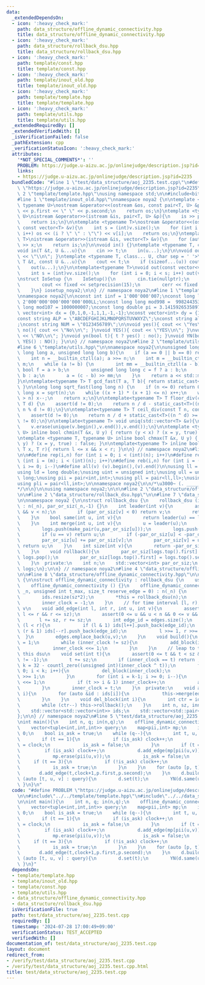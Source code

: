 ```yaml
---
data:
  _extendedDependsOn:
  - icon: ':heavy_check_mark:'
    path: data_structure/offline_dynamic_connectivity.hpp
    title: data_structure/offline_dynamic_connectivity.hpp
  - icon: ':heavy_check_mark:'
    path: data_structure/rollback_dsu.hpp
    title: data_structure/rollback_dsu.hpp
  - icon: ':heavy_check_mark:'
    path: template/const.hpp
    title: template/const.hpp
  - icon: ':heavy_check_mark:'
    path: template/inout_old.hpp
    title: template/inout_old.hpp
  - icon: ':heavy_check_mark:'
    path: template/template.hpp
    title: template/template.hpp
  - icon: ':heavy_check_mark:'
    path: template/utils.hpp
    title: template/utils.hpp
  _extendedRequiredBy: []
  _extendedVerifiedWith: []
  _isVerificationFailed: false
  _pathExtension: cpp
  _verificationStatusIcon: ':heavy_check_mark:'
  attributes:
    '*NOT_SPECIAL_COMMENTS*': ''
    PROBLEM: https://judge.u-aizu.ac.jp/onlinejudge/description.jsp?id=2235
    links:
    - https://judge.u-aizu.ac.jp/onlinejudge/description.jsp?id=2235
  bundledCode: "#line 1 \"test/data_structure/aoj_2235.test.cpp\"\n#define PROBLEM\
    \ \"https://judge.u-aizu.ac.jp/onlinejudge/description.jsp?id=2235\"\n\n#line\
    \ 2 \"template/template.hpp\"\nusing namespace std;\n\n#include<bits/stdc++.h>\n\
    #line 1 \"template/inout_old.hpp\"\nnamespace noya2 {\n\ntemplate <typename T,\
    \ typename U>\nostream &operator<<(ostream &os, const pair<T, U> &p){\n    os\
    \ << p.first << \" \" << p.second;\n    return os;\n}\ntemplate <typename T, typename\
    \ U>\nistream &operator>>(istream &is, pair<T, U> &p){\n    is >> p.first >> p.second;\n\
    \    return is;\n}\n\ntemplate <typename T>\nostream &operator<<(ostream &os,\
    \ const vector<T> &v){\n    int s = (int)v.size();\n    for (int i = 0; i < s;\
    \ i++) os << (i ? \" \" : \"\") << v[i];\n    return os;\n}\ntemplate <typename\
    \ T>\nistream &operator>>(istream &is, vector<T> &v){\n    for (auto &x : v) is\
    \ >> x;\n    return is;\n}\n\nvoid in() {}\ntemplate <typename T, class... U>\n\
    void in(T &t, U &...u){\n    cin >> t;\n    in(u...);\n}\n\nvoid out() { cout\
    \ << \"\\n\"; }\ntemplate <typename T, class... U, char sep = ' '>\nvoid out(const\
    \ T &t, const U &...u){\n    cout << t;\n    if (sizeof...(u)) cout << sep;\n\
    \    out(u...);\n}\n\ntemplate<typename T>\nvoid out(const vector<vector<T>> &vv){\n\
    \    int s = (int)vv.size();\n    for (int i = 0; i < s; i++) out(vv[i]);\n}\n\
    \nstruct IoSetup {\n    IoSetup(){\n        cin.tie(nullptr);\n        ios::sync_with_stdio(false);\n\
    \        cout << fixed << setprecision(15);\n        cerr << fixed << setprecision(7);\n\
    \    }\n} iosetup_noya2;\n\n} // namespace noya2\n#line 1 \"template/const.hpp\"\
    \nnamespace noya2{\n\nconst int iinf = 1'000'000'007;\nconst long long linf =\
    \ 2'000'000'000'000'000'000LL;\nconst long long mod998 =  998244353;\nconst long\
    \ long mod107 = 1000000007;\nconst long double pi = 3.14159265358979323;\nconst\
    \ vector<int> dx = {0,1,0,-1,1,1,-1,-1};\nconst vector<int> dy = {1,0,-1,0,1,-1,-1,1};\n\
    const string ALP = \"ABCDEFGHIJKLMNOPQRSTUVWXYZ\";\nconst string alp = \"abcdefghijklmnopqrstuvwxyz\"\
    ;\nconst string NUM = \"0123456789\";\n\nvoid yes(){ cout << \"Yes\\n\"; }\nvoid\
    \ no(){ cout << \"No\\n\"; }\nvoid YES(){ cout << \"YES\\n\"; }\nvoid NO(){ cout\
    \ << \"NO\\n\"; }\nvoid yn(bool t){ t ? yes() : no(); }\nvoid YN(bool t){ t ?\
    \ YES() : NO(); }\n\n} // namespace noya2\n#line 2 \"template/utils.hpp\"\n\n\
    #line 6 \"template/utils.hpp\"\n\nnamespace noya2{\n\nunsigned long long inner_binary_gcd(unsigned\
    \ long long a, unsigned long long b){\n    if (a == 0 || b == 0) return a + b;\n\
    \    int n = __builtin_ctzll(a); a >>= n;\n    int m = __builtin_ctzll(b); b >>=\
    \ m;\n    while (a != b) {\n        int mm = __builtin_ctzll(a - b);\n       \
    \ bool f = a > b;\n        unsigned long long c = f ? a : b;\n        b = f ?\
    \ b : a;\n        a = (c - b) >> mm;\n    }\n    return a << std::min(n, m);\n\
    }\n\ntemplate<typename T> T gcd_fast(T a, T b){ return static_cast<T>(inner_binary_gcd(std::abs(a),std::abs(b)));\
    \ }\n\nlong long sqrt_fast(long long n) {\n    if (n <= 0) return 0;\n    long\
    \ long x = sqrt(n);\n    while ((x + 1) * (x + 1) <= n) x++;\n    while (x * x\
    \ > n) x--;\n    return x;\n}\n\ntemplate<typename T> T floor_div(const T n, const\
    \ T d) {\n    assert(d != 0);\n    return n / d - static_cast<T>((n ^ d) < 0 &&\
    \ n % d != 0);\n}\n\ntemplate<typename T> T ceil_div(const T n, const T d) {\n\
    \    assert(d != 0);\n    return n / d + static_cast<T>((n ^ d) >= 0 && n % d\
    \ != 0);\n}\n\ntemplate<typename T> void uniq(std::vector<T> &v){\n    std::sort(v.begin(),v.end());\n\
    \    v.erase(unique(v.begin(),v.end()),v.end());\n}\n\ntemplate <typename T, typename\
    \ U> inline bool chmin(T &x, U y) { return (y < x) ? (x = y, true) : false; }\n\
    \ntemplate <typename T, typename U> inline bool chmax(T &x, U y) { return (x <\
    \ y) ? (x = y, true) : false; }\n\ntemplate<typename T> inline bool range(T l,\
    \ T x, T r){ return l <= x && x < r; }\n\n} // namespace noya2\n#line 8 \"template/template.hpp\"\
    \n\n#define rep(i,n) for (int i = 0; i < (int)(n); i++)\n#define repp(i,m,n) for\
    \ (int i = (m); i < (int)(n); i++)\n#define reb(i,n) for (int i = (int)(n-1);\
    \ i >= 0; i--)\n#define all(v) (v).begin(),(v).end()\n\nusing ll = long long;\n\
    using ld = long double;\nusing uint = unsigned int;\nusing ull = unsigned long\
    \ long;\nusing pii = pair<int,int>;\nusing pll = pair<ll,ll>;\nusing pil = pair<int,ll>;\n\
    using pli = pair<ll,int>;\n\nnamespace noya2{\n\n/*\u3000~ (. _________ . /)\u3000\
    */\n\n}\n\nusing namespace noya2;\n\n\n#line 2 \"data_structure/offline_dynamic_connectivity.hpp\"\
    \n\n#line 2 \"data_structure/rollback_dsu.hpp\"\n\n#line 7 \"data_structure/rollback_dsu.hpp\"\
    \n\nnamespace noya2 {\n\nstruct rollback_dsu {\n    rollback_dsu (int _n = 0)\
    \ : n(_n), par_or_siz(_n,-1) {}\n    int leader(int v){\n        assert(0 <= v\
    \ && v < n);\n        if (par_or_siz[v] < 0) return v;\n        return leader(par_or_siz[v]);\n\
    \    }\n    bool same(int u, int v){\n        return leader(u) == leader(v);\n\
    \    }\n    int merge(int u, int v){\n        u = leader(u);\n        v = leader(v);\n\
    \        logs.push(make_pair(u,par_or_siz[u]));\n        logs.push(make_pair(v,par_or_siz[v]));\n\
    \        if (u == v) return u;\n        if (-par_or_siz[u] < -par_or_siz[v]) std::swap(u,v);\n\
    \        par_or_siz[u] += par_or_siz[v];\n        par_or_siz[v] = u;\n       \
    \ return u;\n    }\n    int size(int v){\n        return -par_or_siz[leader(v)];\n\
    \    }\n    void rollback(){\n        par_or_siz[logs.top().first] = logs.top().second;\
    \ logs.pop();\n        par_or_siz[logs.top().first] = logs.top().second; logs.pop();\n\
    \    }\n  private:\n    int n;\n    std::vector<int> par_or_siz;\n    std::stack<std::pair<int,int>>\
    \ logs;\n};\n\n} // namespace noya2\n#line 4 \"data_structure/offline_dynamic_connectivity.hpp\"\
    \n\n#line 8 \"data_structure/offline_dynamic_connectivity.hpp\"\n\nnamespace noya2\
    \ {\n\nstruct offline_dynamic_connectivity : rollback_dsu {\n    using rollback_dsu::operator=;\n\
    \    offline_dynamic_connectivity () {}\n    offline_dynamic_connectivity (int\
    \ _n, unsigned int t_max, size_t reserve_edge = 0) : n(_n) {\n        sz = bit_ceil(t_max);\n\
    \        ids.resize(sz*2);\n        *this = rollback_dsu(n);\n        edges.reserve(reserve_edge);\n\
    \        inner_clock = -1;\n    }\n    // for time interval [l, r), connect u,\
    \ v\n    void add_edge(int l, int r, int u, int v){\n        assert(0 <= l &&\
    \ l <= r && r <= sz);\n        assert(0 <= u && u < n && 0 <= v && v < n);\n \
    \       l += sz, r += sz;\n        int edge_id = edges.size();\n        while\
    \ (l < r){\n            if (l & 1) ids[l++].push_back(edge_id);\n            if\
    \ (r & 1) ids[--r].push_back(edge_id);\n            l >>= 1, r >>= 1;\n      \
    \  }\n        edges.emplace_back(u,v);\n    }\n    void build(){\n        inner_clock\
    \ = 1;\n        while (inner_clock != sz){\n            add_block(inner_clock);\n\
    \            inner_clock <<= 1;\n        }\n    }\n    // leap to time t, change\
    \ this dsu\n    void set(int t){\n        assert(0 <= t && t < sz && inner_clock\
    \ != -1);\n        t += sz;\n        if (inner_clock == t) return ;\n        int\
    \ k = 32 - countl_zero((unsigned int)(inner_clock ^ t));\n        for (int i =\
    \ 0; i < k; i++){\n            del_block(inner_clock);\n            inner_clock\
    \ >>= 1;\n        }\n        for (int i = k-1; i >= 0; i--){\n            inner_clock\
    \ <<= 1;\n            if (t >> i & 1) inner_clock++;\n            add_block(inner_clock);\n\
    \        }\n        inner_clock = t;\n    }\n  private:\n    void add_block(int\
    \ i){\n        for (auto &id : ids[i]){\n            this->merge(edges[id].first,edges[id].second);\n\
    \        }\n    }\n    void del_block(int i){\n        int ctr = ids[i].size();\n\
    \        while (ctr--) this->rollback();\n    }\n    int n, sz, inner_clock;\n\
    \    std::vector<std::vector<int>> ids;\n    std::vector<std::pair<int,int>> edges;\n\
    };\n\n} // namespace noya2\n#line 5 \"test/data_structure/aoj_2235.test.cpp\"\n\
    \nint main(){\n    int n, q; in(n,q);\n    offline_dynamic_connectivity d(n,q+2,q);\n\
    \    vector<tuple<int,int,int>> query;\n    map<pii,int> mp;\n    int clock =\
    \ 0;\n    bool is_ask = true;\n    while (q--){\n        int t, u, v; in(t,u,v);\n\
    \        if (t == 1){\n            if (is_ask) clock++;\n            mp[pii(u,v)]\
    \ = clock;\n            is_ask = false;\n        }\n        if (t == 2){\n   \
    \         if (is_ask) clock++;\n            d.add_edge(mp[pii(u,v)],clock,u,v);\n\
    \            mp.erase(pii(u,v));\n            is_ask = false;\n        }\n   \
    \     if (t == 3){\n            if (!is_ask) clock++;\n            query.push_back({clock,u,v});\n\
    \            is_ask = true;\n        }\n    }\n    for (auto [p, t] : mp){\n \
    \       d.add_edge(t,clock+1,p.first,p.second);\n    }\n    d.build();\n    for\
    \ (auto [t, u, v] : query){\n        d.set(t);\n        YN(d.same(u,v));\n   \
    \ }\n}\n"
  code: "#define PROBLEM \"https://judge.u-aizu.ac.jp/onlinejudge/description.jsp?id=2235\"\
    \n\n#include\"../../template/template.hpp\"\n#include\"../../data_structure/offline_dynamic_connectivity.hpp\"\
    \n\nint main(){\n    int n, q; in(n,q);\n    offline_dynamic_connectivity d(n,q+2,q);\n\
    \    vector<tuple<int,int,int>> query;\n    map<pii,int> mp;\n    int clock =\
    \ 0;\n    bool is_ask = true;\n    while (q--){\n        int t, u, v; in(t,u,v);\n\
    \        if (t == 1){\n            if (is_ask) clock++;\n            mp[pii(u,v)]\
    \ = clock;\n            is_ask = false;\n        }\n        if (t == 2){\n   \
    \         if (is_ask) clock++;\n            d.add_edge(mp[pii(u,v)],clock,u,v);\n\
    \            mp.erase(pii(u,v));\n            is_ask = false;\n        }\n   \
    \     if (t == 3){\n            if (!is_ask) clock++;\n            query.push_back({clock,u,v});\n\
    \            is_ask = true;\n        }\n    }\n    for (auto [p, t] : mp){\n \
    \       d.add_edge(t,clock+1,p.first,p.second);\n    }\n    d.build();\n    for\
    \ (auto [t, u, v] : query){\n        d.set(t);\n        YN(d.same(u,v));\n   \
    \ }\n}"
  dependsOn:
  - template/template.hpp
  - template/inout_old.hpp
  - template/const.hpp
  - template/utils.hpp
  - data_structure/offline_dynamic_connectivity.hpp
  - data_structure/rollback_dsu.hpp
  isVerificationFile: true
  path: test/data_structure/aoj_2235.test.cpp
  requiredBy: []
  timestamp: '2024-07-28 17:00:49+09:00'
  verificationStatus: TEST_ACCEPTED
  verifiedWith: []
documentation_of: test/data_structure/aoj_2235.test.cpp
layout: document
redirect_from:
- /verify/test/data_structure/aoj_2235.test.cpp
- /verify/test/data_structure/aoj_2235.test.cpp.html
title: test/data_structure/aoj_2235.test.cpp
---
```

